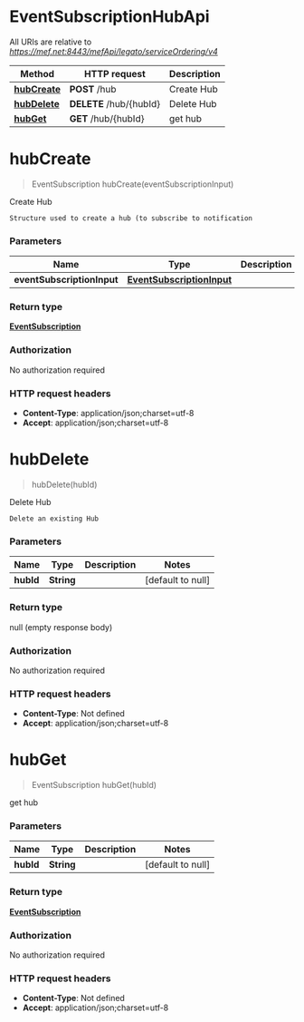 # EventSubscriptionHubApi

All URIs are relative to *https://mef.net:8443/mefApi/legato/serviceOrdering/v4*

Method | HTTP request | Description
------------- | ------------- | -------------
[**hubCreate**](EventSubscriptionHubApi.md#hubCreate) | **POST** /hub | Create Hub
[**hubDelete**](EventSubscriptionHubApi.md#hubDelete) | **DELETE** /hub/{hubId} | Delete Hub
[**hubGet**](EventSubscriptionHubApi.md#hubGet) | **GET** /hub/{hubId} | get hub


<a name="hubCreate"></a>
# **hubCreate**
> EventSubscription hubCreate(eventSubscriptionInput)

Create Hub

    Structure used to create a hub (to subscribe to notification

### Parameters

Name | Type | Description  | Notes
------------- | ------------- | ------------- | -------------
 **eventSubscriptionInput** | [**EventSubscriptionInput**](../\Models/EventSubscriptionInput.md)|  |

### Return type

[**EventSubscription**](../\Models/EventSubscription.md)

### Authorization

No authorization required

### HTTP request headers

- **Content-Type**: application/json;charset=utf-8
- **Accept**: application/json;charset=utf-8

<a name="hubDelete"></a>
# **hubDelete**
> hubDelete(hubId)

Delete Hub

    Delete an existing Hub

### Parameters

Name | Type | Description  | Notes
------------- | ------------- | ------------- | -------------
 **hubId** | **String**|  | [default to null]

### Return type

null (empty response body)

### Authorization

No authorization required

### HTTP request headers

- **Content-Type**: Not defined
- **Accept**: application/json;charset=utf-8

<a name="hubGet"></a>
# **hubGet**
> EventSubscription hubGet(hubId)

get hub

### Parameters

Name | Type | Description  | Notes
------------- | ------------- | ------------- | -------------
 **hubId** | **String**|  | [default to null]

### Return type

[**EventSubscription**](../\Models/EventSubscription.md)

### Authorization

No authorization required

### HTTP request headers

- **Content-Type**: Not defined
- **Accept**: application/json;charset=utf-8

